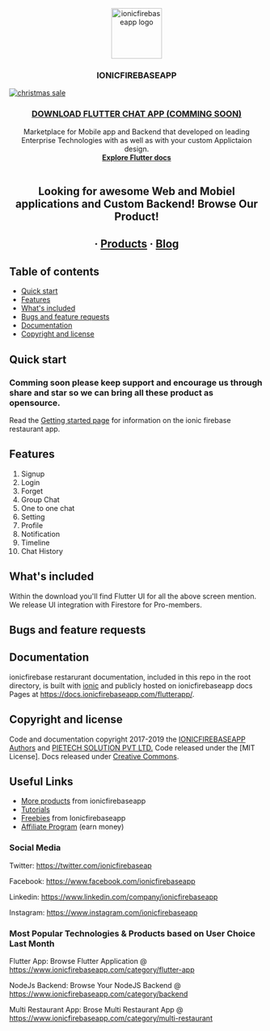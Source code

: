 
<p align="center">
  <a href="https://www.ionicfirebaseapp.com/">
    <img src="https://res.cloudinary.com/ionicfirebaseapp/image/upload/v1564048005/ifa-icon_srjsu3.png" alt="ionicfirebaseapp logo" width="100" height="100">
  </a>
</p>
<h3 align="center">IONICFIREBASEAPP</h3>

<a href="https://www.ionicfirebaseapp.com/coupons" rel=no follow><img src="https://res.cloudinary.com/dlx35qw0l/image/upload/v1576219871/Codecanyon/Artboard_2_4.png" alt="christmas sale">
</a>
 <a href="#"> <h3 align="center">DOWNLOAD FLUTTER CHAT APP (COMMING SOON)</h3> </a>

<p align="center">
  Marketplace for Mobile app and Backend that developed on leading Enterprise Technologies with as well as with your custom Applictaion design.
  <br>
  <a href="https://docs.ionicfirebaseapp.com/flutterapp/"><strong>Explore Flutter docs </strong></a>
  <br>
  <br>
  </p>
  <h2 align="center"> Looking for awesome Web and Mobiel applications and Custom  Backend! Browse Our Product!</h2> 
  <h2 align="center">
  ·
  <a href="https://www.ionicfirebaseapp.com/products">Products</a>
  ·
  <a href="https://www.ionicfirebaseapp.com/blogs">Blog</a>
  </h2>

## Table of contents

- [Quick start](#quick-start)
- [Features](#features)
- [What's included](#whats-included)
- [Bugs and feature requests](#bugs-and-feature-requests)
- [Documentation](#documentation)
- [Copyright and license](#copyright-and-license)

## Quick start

  ### Comming soon please keep support and encourage us through share and star so we can bring all these product as opensource.

Read the [Getting started page]() for information on the ionic firebase restaurant app.

## Features

1. Signup 
2. Login 
3. Forget 
4. Group Chat
5. One to one chat 
6. Setting 
7. Profile 
8. Notification
9. Timeline
10. Chat History 

## What's included

Within the download you'll find Flutter UI for all the above screen mention. We release UI integration with Firestore for Pro-members.


## Bugs and feature requests


## Documentation

ionicfirebase restarurant documentation, included in this repo in the root directory, is built with [ionic](https://ionicframework.com/) and publicly hosted on ionicfirebaseapp docs Pages at <https://docs.ionicfirebaseapp.com/flutterapp/>.


## Copyright and license

Code and documentation copyright 2017-2019 the [IONICFIREBASEAPP Authors](https://ionicfirebaseapp.com) and [PIETECH SOLUTION PVT LTD.](https://pietechsolution.com.com) Code released under the [MIT License]. Docs released under [Creative Commons](https://creativecommons.org/licenses/by/3.0/).

## Useful Links

- [More products](https://www.ionicfirebaseapp.com/products) from ionicfirebaseapp
- [Tutorials](https://www.youtube.com/channel/UCAes_uRy_H3pJ7z4OO78oIg)
- [Freebies]() from Ionicfirebaseapp
- [Affiliate Program](https://www.ionicfirebaseapp.com/affiliate) (earn money)

### Social Media

Twitter: <https://twitter.com/ionicfirebaseap>

Facebook: <https://www.facebook.com/ionicfirebaseapp>

Linkedin: <https://www.linkedin.com/company/ionicfirebaseapp>

Instagram: <https://www.instagram.com/ionicfirebaseapp>

### Most Popular Technologies & Products based on User Choice Last Month

Flutter App: Browse Flutter Application @ https://www.ionicfirebaseapp.com/category/flutter-app

NodeJs Backend: Browse Your NodeJS Backend @ https://www.ionicfirebaseapp.com/category/backend

Multi Restaurant App: Brose Multi Restaurant App @ https://www.ionicfirebaseapp.com/category/multi-restaurant

